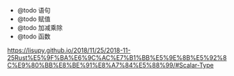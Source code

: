 - @todo 语句
- @todo 赋值
- @todo 加减乘除
- @todo 函数

https://lisupy.github.io/2018/11/25/2018-11-25Rust%E5%9F%BA%E6%9C%AC%E7%B1%BB%E5%9E%8B%E5%92%8C%E9%80%BB%E8%BE%91%E8%A7%84%E5%88%99/#Scalar-Type
